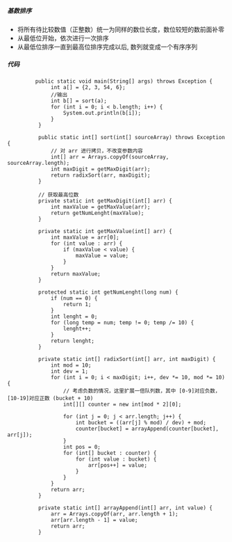 ##### 基数排序
* 将所有待比较数值（正整数）统一为同样的数位长度，数位较短的数前面补零
* 从最低位开始，依次进行一次排序
* 从最低位排序一直到最高位排序完成以后, 数列就变成一个有序序列
##### 代码

             public static void main(String[] args) throws Exception {
                  int a[] = {2, 3, 54, 6};
                  //输出
                  int b[] = sort(a);
                  for (int i = 0; i < b.length; i++) {
                      System.out.println(b[i]);
                  }
              }

              public static int[] sort(int[] sourceArray) throws Exception {
                  // 对 arr 进行拷贝，不改变参数内容
                  int[] arr = Arrays.copyOf(sourceArray, sourceArray.length);
                  int maxDigit = getMaxDigit(arr);
                  return radixSort(arr, maxDigit);
              }

              // 获取最高位数
              private static int getMaxDigit(int[] arr) {
                  int maxValue = getMaxValue(arr);
                  return getNumLenght(maxValue);
              }

              private static int getMaxValue(int[] arr) {
                  int maxValue = arr[0];
                  for (int value : arr) {
                      if (maxValue < value) {
                          maxValue = value;
                      }
                  }
                  return maxValue;
              }

              protected static int getNumLenght(long num) {
                  if (num == 0) {
                      return 1;
                  }
                  int lenght = 0;
                  for (long temp = num; temp != 0; temp /= 10) {
                      lenght++;
                  }
                  return lenght;
              }

              private static int[] radixSort(int[] arr, int maxDigit) {
                  int mod = 10;
                  int dev = 1;
                  for (int i = 0; i < maxDigit; i++, dev *= 10, mod *= 10) {
                      // 考虑负数的情况，这里扩展一倍队列数，其中 [0-9]对应负数，[10-19]对应正数 (bucket + 10)
                      int[][] counter = new int[mod * 2][0];

                      for (int j = 0; j < arr.length; j++) {
                          int bucket = ((arr[j] % mod) / dev) + mod;
                          counter[bucket] = arrayAppend(counter[bucket], arr[j]);
                      }
                      int pos = 0;
                      for (int[] bucket : counter) {
                          for (int value : bucket) {
                              arr[pos++] = value;
                          }
                      }
                  }
                  return arr;
              }

              private static int[] arrayAppend(int[] arr, int value) {
                  arr = Arrays.copyOf(arr, arr.length + 1);
                  arr[arr.length - 1] = value;
                  return arr;
              }
